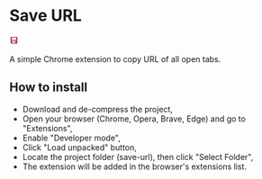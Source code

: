 # Save URL 
![GitHub Logo](images/icon.png)

A simple Chrome extension to copy URL of all open tabs.

## How to install
- Download and de-compress the project,
- Open your browser (Chrome, Opera, Brave, Edge) and go to "Extensions",
- Enable "Developer mode",
- Click "Load unpacked" button,
- Locate the project folder (save-url), then click "Select Folder",
- The extension will be added in the browser's extensions list.
